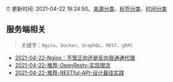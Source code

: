 :alarm_clock: 更新时间: 2021-04-22 19:24:50。[来源分类](../README.md)、[标签分类](../TAGS.md)、[时间分类](../TIMELINE.md)

## 服务端相关


> 关键字：`Nginx`、`Docker`、`GraphQL`、`REST`、`gRPC`



- [2021-04-22-Nginx：不管正向还是反向我通通代理](https://toutiao.io/k/0iqkotc) 
- [2021-04-22-推荐-OpenResty-实现限流](https://toutiao.io/k/syxnrph) 
- [2021-04-22-推荐-RESTful-API-设计最佳实践](https://toutiao.io/k/4zqz7k1) 